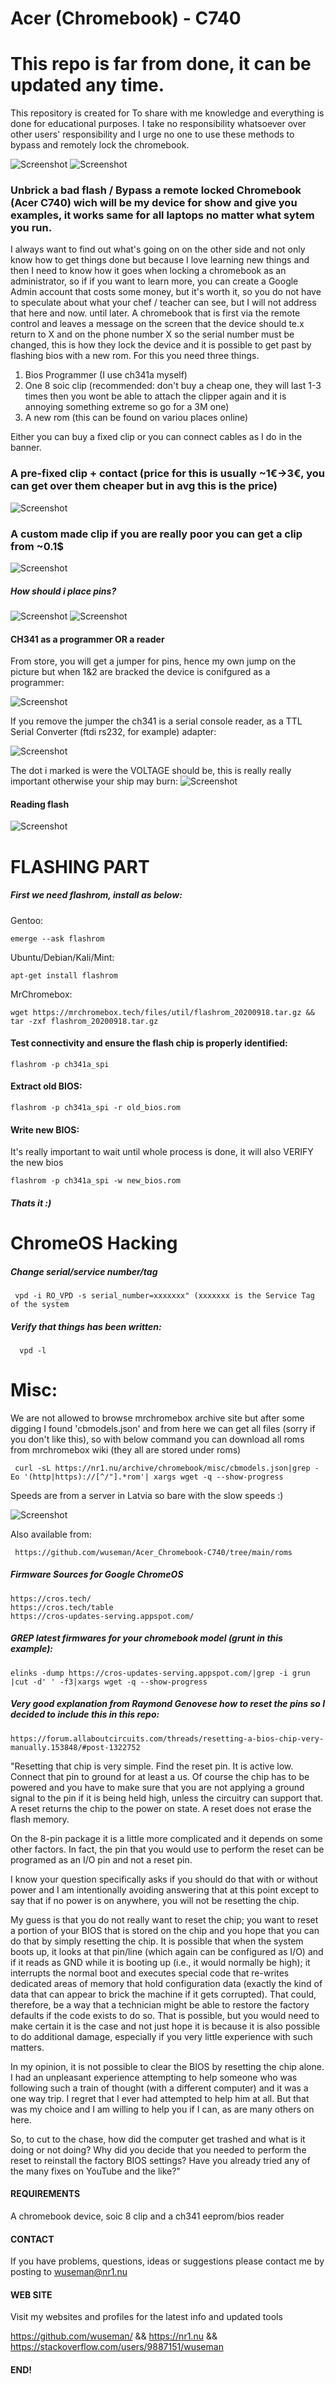 # Acer (Chromebook) - C740

# This repo is far from done, it can be updated any time.

This repository is created for To share with me knowledge and everything is done for educational purposes. I take no responsibility whatsoever over other users' responsibility and I urge no one to use these methods to bypass and remotely lock the chromebook.

![Screenshot](.pictures/banner.jpg)
![Screenshot](.pictures/banner_2.jpg)


### Unbrick a bad flash / Bypass a remote locked Chromebook (Acer C740) wich will be my device for show and give you examples, it works same for all laptops no matter what sytem you run.

I always want to find out what's going on on the other side and not only know how to get things done but because I love learning new things and then I need to know how it goes when locking a chromebook as an administrator, so if if you want to learn more, you can create a Google Admin account that costs some money, but it's worth it, so you do not have to speculate about what your chef / teacher can see, but I will not address that here and now. until later. A chromebook that is first via the remote control and leaves a message on the screen that the device should te.x return to X and on the phone number X so the serial number must be changed, this is how they lock the device and it is possible to get past by flashing bios with a new rom. For this you need three things.

1. Bios Programmer (I use ch341a myself) 
2. One 8 soic clip (recommended: don't buy a cheap one, they will last 1-3 times then you wont be able to attach the clipper again and it is annoying something extreme so go for a 3M one)
3. A new rom (this can be found on variou places online)

Either you can buy a fixed clip or you can connect cables as I do in the banner.

### A pre-fixed clip + contact (price for this is usually ~1€->3€, you can get over them cheaper but in avg this is the price)
![Screenshot](.pictures/8_soic_clip-done.jpg)

### A custom made clip if you are really poor you can get a clip from ~0.1$
![Screenshot](.pictures/8_soic_clip-done-custom.jpg)

##### How should i place pins?

![Screenshot](.pictures/8_soic_clip-done-custom_pins.jpg)
![Screenshot](.pictures/8_soic_clip-done-custom_pins2.jpg)

#### CH341 as a programmer OR a reader

From store, you will get a jumper for pins, hence my own jump on the picture but when 1&2 are bracked the device is conifgured as a programmer:

![Screenshot](.pictures/ch3441_as_a_ftdi_sio_reader.jpg)

If you remove the jumper the ch341 is a serial console reader, as a TTL Serial Converter (ftdi rs232, for example) adapter:

![Screenshot](.pictures/ch341a_dmesg_jumpered.png)

The dot i marked is were the VOLTAGE should be, this is really really important otherwise your ship may burn:
![Screenshot](.pictures/ch341_programmer_voltage_dots.jpg)

#### Reading flash

![Screenshot](https://nr1.nu//archive/chromebook/videos/reading_flash_chromebook.gif)

# FLASHING PART

##### First we need flashrom, install as below: 

Gentoo:

    emerge --ask flashrom

Ubuntu/Debian/Kali/Mint: 

    apt-get install flashrom
     
MrChromebox:

    wget https://mrchromebox.tech/files/util/flashrom_20200918.tar.gz && tar -zxf flashrom_20200918.tar.gz

#### Test connectivity and ensure the flash chip is properly identified:

    flashrom -p ch341a_spi

#### Extract old BIOS:

    flashrom -p ch341a_spi -r old_bios.rom
    
#### Write new BIOS: 

It's really important to wait until whole process is done, it will also VERIFY the new bios

    flashrom -p ch341a_spi -w new_bios.rom
    
##### Thats it :) 

# ChromeOS Hacking

##### Change serial/service number/tag

     vpd -i RO_VPD -s serial_number=xxxxxxx" (xxxxxxx is the Service Tag of the system

##### Verify that things has been written:

      vpd -l

# Misc:

We are not allowed to browse mrchromebox archive site but after some digging I found 'cbmodels.json' and from here we can get all files (sorry if you don't like this), so with below command you can download all roms from mrchromebox wiki (they all are stored under roms)

     curl -sL https://nr1.nu/archive/chromebook/misc/cbmodels.json|grep -Eo '(http|https)://[^/"].*rom'| xargs wget -q --show-progress

Speeds are from a server in Latvia so bare with the slow speeds :) 

![Screenshot](https://nr1.nu/archive/chromebook/videos/download_roms.gif)

Also available from: 
 
     https://github.com/wuseman/Acer_Chromebook-C740/tree/main/roms
     
##### Firmware Sources for Google ChromeOS

    https://cros.tech/
    https://cros.tech/table
    https://cros-updates-serving.appspot.com/

##### GREP latest firmwares for your chromebook model (grunt in this example): 

    elinks -dump https://cros-updates-serving.appspot.com/|grep -i grun |cut -d' ' -f3|xargs wget -q --show-progress

##### Very good explanation from Raymond Genovese how to reset the pins so I decided to include this in this repo: 

    https://forum.allaboutcircuits.com/threads/resetting-a-bios-chip-very-manually.153848/#post-1322752

"Resetting that chip is very simple. Find the reset pin. It is active low. Connect that pin to ground for at least a us. Of course the chip has to be powered and you have to make sure that you are not applying a ground signal to the pin if it is being held high, unless the circuitry can support that. A reset returns the chip to the power on state. A reset does not erase the flash memory.

On the 8-pin package it is a little more complicated and it depends on some other factors. In fact, the pin that you would use to perform the reset can be programed as an I/O pin and not a reset pin.

I know your question specifically asks if you should do that with or without power and I am intentionally avoiding answering that at this point except to say that if no power is on anywhere, you will not be resetting the chip.

My guess is that you do not really want to reset the chip; you want to reset a portion of your BIOS that is stored on the chip and you hope that you can do that by simply resetting the chip. It is possible that when the system boots up, it looks at that pin/line (which again can be configured as I/O) and if it reads as GND while it is booting up (i.e., it would normally be high); it interrupts the normal boot and executes special code that re-writes dedicated areas of memory that hold configuration data (exactly the kind of data that can appear to brick the machine if it gets corrupted). That could, therefore, be a way that a technician might be able to restore the factory defaults  if the code exists to do so. That is possible, but you would need to make certain it is the case and not just hope it is because it is also possible to do additional damage, especially if you very little experience with such matters.

In my opinion, it is not possible to clear the BIOS by resetting the chip alone. I had an unpleasant experience attempting to help someone who was following such a train of thought (with a different computer) and it was a one way trip. I regret that I ever had attempted to help him at all. But that was my choice and I am willing to help you if I can, as are many others on here.

So, to cut to the chase, how did the computer get trashed and what is it doing or not doing? Why did you decide that you needed to perform the reset to reinstall the factory BIOS settings? Have you already tried any of the many fixes on YouTube and the like?"

#### REQUIREMENTS

A chromebook device, soic 8 clip and a ch341 eeprom/bios reader

#### CONTACT 

If you have problems, questions, ideas or suggestions please contact me by posting to wuseman@nr1.nu

#### WEB SITE

Visit my websites and profiles for the latest info and updated tools

https://github.com/wuseman/ && https://nr1.nu && https://stackoverflow.com/users/9887151/wuseman

#### END!
